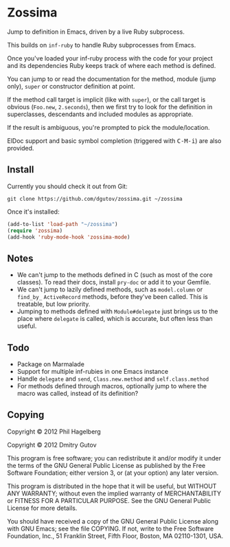 # Zossima

Jump to definition in Emacs, driven by a live Ruby subprocess.

This builds on `inf-ruby` to handle Ruby subprocesses from Emacs.

Once you've loaded your inf-ruby process with the code for your project and its
dependencies Ruby keeps track of where each method is defined.

You can jump to or read the documentation for the method, module (jump only),
`super` or constructor definition at point.

If the method call target is implicit (like with `super`), or the call target is
obvious (`Foo.new`, `2.seconds`), then we first try to look for the definition
in superclasses, descendants and included modules as appropriate.

If the result is ambiguous, you're prompted to pick the module/location.

ElDoc support and basic symbol completion (triggered with <kbd>C-M-i</kbd>) are
also provided.

## Install

Currently you should check it out from Git:

`git clone https://github.com/dgutov/zossima.git ~/zossima`

Once it's installed:

```lisp
(add-to-list 'load-path "~/zossima")
(require 'zossima)
(add-hook 'ruby-mode-hook 'zossima-mode)
```

## Notes

* We can't jump to the methods defined in C (such as most of the core classes).
  To read their docs, install `pry-doc` or add it to your Gemfile.
* We can't jump to lazily defined methods, such as `model.column` or `find_by_`
  `ActiveRecord` methods, before they've been called. This is treatable, but low
  priority.
* Jumping to methods defined with `Module#delegate` just brings us to the place
  where `delegate` is called, which is accurate, but often less than useful.

## Todo

* Package on Marmalade
* Support for multiple inf-rubies in one Emacs instance
* Handle `delegate` and `send`, `Class.new.method` and `self.class.method`
* For methods defined through macros, optionally jump to where the macro was
  called, instead of its definition?

## Copying

Copyright © 2012 Phil Hagelberg

Copyright © 2012 Dmitry Gutov

This program is free software; you can redistribute it and/or modify
it under the terms of the GNU General Public License as published by
the Free Software Foundation; either version 3, or (at your option)
any later version.

This program is distributed in the hope that it will be useful,
but WITHOUT ANY WARRANTY; without even the implied warranty of
MERCHANTABILITY or FITNESS FOR A PARTICULAR PURPOSE.  See the
GNU General Public License for more details.

You should have received a copy of the GNU General Public License
along with GNU Emacs; see the file COPYING.  If not, write to the
Free Software Foundation, Inc., 51 Franklin Street, Fifth Floor,
Boston, MA 02110-1301, USA.
